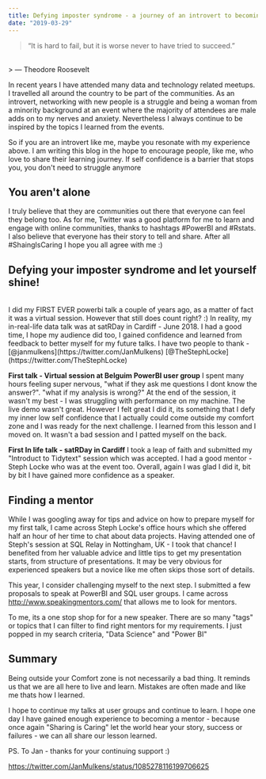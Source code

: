 ```yaml
---
title: Defying imposter syndrome - a journey of an introvert to becoming a first time public speaker
date: "2019-03-29"
---
```


> “It is hard to fail, but it is worse never to have tried to succeed.” 
<br>
> ― Theodore Roosevelt

In recent years I have attended many data and technology related meetups. I travelled all around the country to be part of the communities. As an introvert, networking with new people is a struggle and being a woman from a minority background at an event where the majority of attendees are male adds on to my nerves and anxiety. Nevertheless I always continue to be inspired by the topics I learned from the events. 

So if you are an introvert like me, maybe you resonate with my experience above. I am writing this blog in the hope to encourage people, like me, who love to share their learning journey. If self confidence is a barrier that stops you, you don't need to struggle anymore

## You aren't alone
I truly believe that they are communities out there that everyone can feel they belong too. As for me, Twitter was a good platform for me to learn and engage with online communities, thanks to hashtags #PowerBI and #Rstats. I also believe that everyone has their story to tell and share. After all #ShaingIsCaring I hope you all agree with me :)

## Defying your imposter syndrome and let yourself shine!

<br>
I did my FIRST EVER powerbi talk a couple of years ago, as a matter of fact it was a virtual session. However that still does count right? :) In reality, my in-real-life data talk was at satRDay in Cardiff - June 2018. I had a good time, I hope my audience did too, I gained confidence and learned from feedback to better myself for my future talks. I have two people to thank - 
[@janmulkens](https://twitter.com/JanMulkens)
[@TheStephLocke](https://twitter.com/TheStephLocke)


<b>First talk - Virtual session at Belguim PowerBI user group</b>
I spent many hours feeling super nervous, "what if they ask me questions I dont know the answer?". "what if my analysis is wrong?" At the end of the session, it wasn't my best - I was struggling with performance on my machine. The live demo wasn't great. However I felt great I did it, its something that I defy my inner low self confidence that I actually could come outside my comfort zone and I was ready for the next challenge.  I learned from this lesson and I moved on. It wasn't a bad session and I patted myself on the back.

<b>First In life talk - satRDay in Cardiff</b>
I took a leap of faith and submitted my "Introduct to Tidytext" session which was accepted. I had a good mentor - Steph Locke who was at the event too. Overall, again I was glad I did it, bit by bit I have gained more confidence as a speaker.


## Finding a mentor

While I was googling away for tips and advice on how to prepare myself for my first talk, I came across Steph Locke's office hours which she offered half an hour of her time to chat about data projects. Having attended one of Steph's session at SQL Relay in Nottingham, UK - I took that chance! I benefited from her valuable advice and little tips to get my presentation starts, from structure of presentations. It may be very obvious for experienced speakers but a novice like me often skips those sort of details.

This year, I consider challenging myself to the next step. I submitted a few proposals to speak at PowerBI and SQL user groups. I came across http://www.speakingmentors.com/ that allows me to look for mentors. 

To me, its a one stop shop for for a new speaker. There are so many "tags" or topics that I can filter to find right mentors for my requirements. I just popped in my search criteria, "Data Science" and "Power BI"

## Summary

Being outside your Comfort zone is not necessarily a bad thing. It reminds us that we are all here to live and learn. Mistakes are often made and like me thats how I learned. 

I hope to continue my talks at user groups and continue to learn. I hope one day I have gained enough experience to becoming a mentor - because once again "Sharing is Caring" let the world hear your story, success or failures - we can all share our lesson learned. 

PS. To Jan - thanks for your continuing support :)

https://twitter.com/JanMulkens/status/1085278116199706625

